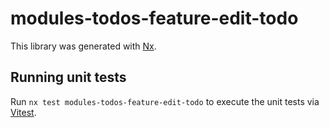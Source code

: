 # modules-todos-feature-edit-todo

This library was generated with [Nx](https://nx.dev).

## Running unit tests

Run `nx test modules-todos-feature-edit-todo` to execute the unit tests via [Vitest](https://vitest.dev/).
